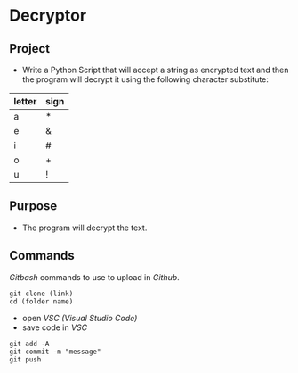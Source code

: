 # Decryptor

## Project
-	Write a Python Script that will accept a string as encrypted text and then the program will decrypt it using the following character substitute:

| letter | sign |
| -- | -- |
| a | * | 
| e | & | 
| i | # | 
| o | + |
| u | ! |

## Purpose
-	The program will decrypt the text.

## Commands
*Gitbash* commands to use to upload in *Github*.
```gitbash
git clone (link)
cd (folder name)
```
- open *VSC (Visual Studio Code)*
- save code in *VSC*
```gitbash
git add -A
git commit -m "message"
git push
```
